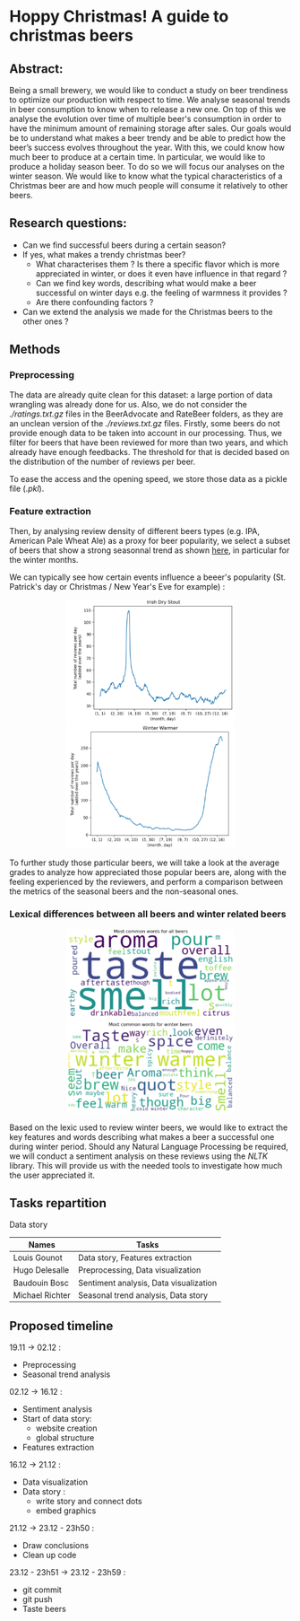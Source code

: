 # Hoppy Christmas! A guide to christmas beers

## Abstract:
Being a small brewery, we would like to conduct a study on beer trendiness to optimize our production with respect to time. We analyse seasonal trends in beer consumption to know when to release a new one. On top of this we analyse the evolution over time of multiple beer's consumption in order to have the minimum amount of remaining storage after sales. Our goals would be to understand what makes a beer trendy and be able to predict how the beer’s success evolves throughout the year. With this, we could know how much beer to produce at a certain time. In particular, we would like to produce a holiday season beer. To do so we will focus our analyses on the winter season. We would like to know what the typical characteristics of a Christmas beer are and how much people will consume it relatively to other beers.

## Research questions:
* Can we find successful beers during a certain season?
* If yes, what makes a trendy christmas beer? 
  * What characterises them ? Is there a specific flavor which is more appreciated in winter, or does it even have influence in that regard ?
  * Can we find key words, describing what would make a beer successful on winter days e.g. the feeling of warmness it provides ?
  * Are there confounding factors ?
* Can we extend the analysis we made for the Christmas beers to the other ones ?
 
## Methods

### Preprocessing

The data are already quite clean for this dataset: a large portion of data wrangling was already done for us. Also, we do not consider the _./ratings.txt.gz_ files in the BeerAdvocate and RateBeer folders, as they are an unclean version of the _./reviews.txt.gz_ files. 
Firstly, some beers do not provide enough data to be taken into account in our processing. Thus, we filter for beers that have been reviewed for more than two years, and which already have enough feedbacks. The threshold for that is decided based on the distribution of the number of reviews per beer.

To ease the access and the opening speed, we store those data as a pickle file (_.pkl_).

### Feature extraction

Then, by analysing review density of different beers types (e.g. IPA, American Pale Wheat Ale) as a proxy for beer popularity, we select a subset of beers that show a strong seasonnal trend as shown [here](https://towardsdatascience.com/finding-seasonal-trends-in-time-series-data-with-python-ce10c37aa861), in particular for the winter months.

We can typically see how certain events influence a beeer's popularity (St. Patrick's day or Christmas / New Year's Eve for example) :
<p align="middle">
 <img src="images/irish_stout_popularity.jpeg" width="300"/>
 <img src="images/winter_warmer_popularity.jpeg" width="300"/>
</p>


To further study those particular beers, we will take a look at the average grades to analyze how appreciated those popular beers are, along with the feeling experienced by the reviewers, and perform a comparison between the metrics of the seasonal beers and the non-seasonal ones.


### Lexical differences between all beers and winter related beers

 <p align="middle">
  <img src="images/wordmap.jpeg" width="300" />
  <img src="images/winter_wordmap.jpeg" width="300" /> 
</p>

Based on the lexic used to review winter beers, we would like to extract the key features and words describing what makes a beer a successful one during winter period. Should any Natural Language Processing be required, we will conduct a sentiment analysis on these reviews using the _NLTK_ library. This will provide us with the needed tools to investigate how much the user appreciated it.


## Tasks repartition

Data story

| Names                | Tasks |
|-----------------|-------|
| Louis Gounot    | Data story, Features extraction |
| Hugo Delesalle  | Preprocessing, Data visualization |
| Baudouin Bosc   | Sentiment analysis, Data visualization|
| Michael Richter | Seasonal trend analysis, Data story |

## Proposed timeline

19.11 &#8594; 02.12 :
 * Preprocessing
 * Seasonal trend analysis


02.12 &#8594; 16.12 : 
 * Sentiment analysis
 * Start of data story:
   * website creation
   * global structure
 * Features extraction


16.12 &#8594; 21.12 :

  * Data visualization
  * Data story : 
     * write story and connect dots
     * embed graphics

21.12 &#8594; 23.12 - 23h50 :

   * Draw conclusions
   * Clean up code

23.12 - 23h51 &#8594; 23.12 - 23h59 :

  * git commit
  * git push
  * Taste beers
